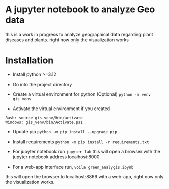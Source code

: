 # A jupyter notebook to analyze Geo data

this is a work in progress to analyze geographical data
regarding plant diseases and plants. right now only the visualization works

# Installation

- Install python >=3.12

- Go into the project directory

- Create a virtual environment for python (Optional) 
```python -m venv gis_venv```

- Activate the virtual environment if you created
```
Bash: source gis_venv/bin/activate
Windows: gis_venv/bin/Activate.ps1
```

- Update pip
```python -m pip install --upgrade pip```

- Install requirements
```python -m pip install -r requirements.txt```

- For jupyter notebook run 
```jupyter lab```
this will open a browser with the jupyter notebook address localhost:8000

- For a web-app interface run,
```voila green_analygis.ipynb```

this will open the browser to localhost:8866 with a web-app, right now only the visualization works.


